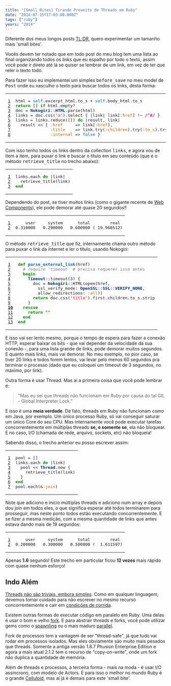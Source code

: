 ```yaml
---
title: "[Small Bites] Tirando Proveito de Threads em Ruby"
date: "2014-07-15T17:03:00.000Z"
tags: ["ruby"]
years: "2014"
---
```


<p></p>
<p>Diferente dos meus longos posts <a href="http://en.wikipedia.org/wiki/Wikipedia:Too_long;_didn't_read">TL;DR</a>, quero experimentar um tamanho mais 'small bites'.</p>
<p>Vocês devem ter notado que em todo post do meu blog tem uma lista ao final organizando todos os links que eu espalho por todo o texto, assim você pode ir direto até lá se quiser se lembrar de um link, em vez de ter que reler o texto todo.</p>
<p>Para fazer isso eu implementei um simples <tt>before_save</tt> no meu model de <tt>Post</tt> onde eu vasculho o texto para buscar todos os links, desta forma:</p>
<p></p>
<p>
</p>
<table class="CodeRay">
  <tbody>
    <tr>
      <td class="line-numbers" title="double click to toggle" ondblclick="with (this.firstChild.style) { display = (display == '') ? 'none' : '' }"><pre><a href="#n1" name="n1">1</a>
<a href="#n2" name="n2">2</a>
<a href="#n3" name="n3">3</a>
<a href="#n4" name="n4">4</a>
<a href="#n5" name="n5">5</a>
<a href="#n6" name="n6">6</a>
<a href="#n7" name="n7">7</a>
<a href="#n8" name="n8">8</a>
</pre>
      </td>
      <td class="code"><pre>html = <span style="color:#069">self</span>.excerpt_html.to_s + <span style="color:#069">self</span>.body_html.to_s
<span style="color:#080;font-weight:bold">return</span> [] <span style="color:#080;font-weight:bold">if</span> html.empty?
doc = <span style="color:#036;font-weight:bold">Nokogiri</span>::<span style="color:#036;font-weight:bold">HTML</span>.parse(html)
links = doc.css(<span style="background-color:hsla(0,100%,50%,0.05)"><span style="color:#710">'</span><span style="color:#D20">a</span><span style="color:#710">'</span></span>).select { |link| link[<span style="color:#A60">:href</span>] !~ <span style="background-color:hsla(300,100%,50%,0.06)"><span style="color:#404">/</span><span style="color:#808">^#</span><span style="color:#404">/</span></span> }
links = links.reduce([]) <span style="color:#080;font-weight:bold">do</span> |result, link|
  result &lt;&lt; { <span style="color:#A60">:href</span>     =&gt; link[<span style="color:#A60">:href</span>],
              <span style="color:#A60">:title</span>    =&gt; link.try(<span style="color:#A60">:children</span>).try(<span style="color:#A60">:to_s</span>).try(<span style="color:#A60">:strip</span>),
              <span style="color:#A60">:internal</span> =&gt; <span style="color:#069">false</span> }
</pre>
      </td>
    </tr>
  </tbody>
</table>
<p>Com isso tenho todos os links dentro da collection <tt>links</tt>, e agora vou de item a item, para puxar o link e buscar o título em seu conteúdo (que é o método <tt>retrieve_title</tt> no trecho abaixo):</p>
<table class="CodeRay">
  <tbody>
    <tr>
      <td class="line-numbers" title="double click to toggle" ondblclick="with (this.firstChild.style) { display = (display == '') ? 'none' : '' }"><pre><a href="#n1" name="n1">1</a>
<a href="#n2" name="n2">2</a>
<a href="#n3" name="n3">3</a>
</pre>
      </td>
      <td class="code"><pre>links.each <span style="color:#080;font-weight:bold">do</span> |link|
  retrieve_title(link)
<span style="color:#080;font-weight:bold">end</span>
</pre>
      </td>
    </tr>
  </tbody>
</table>
<p>Dependendo do post, se tiver muitos links (como o gigante recente de <a href="https://www.akitaonrails.com/2014/07/06/web-components-e-uma-revolucao">Web Components</a>), ele pode demorar até quase 20 segundos!!</p>
<table class="CodeRay">
  <tbody>
    <tr>
      <td class="line-numbers" title="double click to toggle" ondblclick="with (this.firstChild.style) { display = (display == '') ? 'none' : '' }"><pre><a href="#n1" name="n1">1</a>
<a href="#n2" name="n2">2</a>
</pre>
      </td>
      <td class="code"><pre>    user     system      total        real
0.310000   0.290000   0.600000 ( 19.968512)
</pre>
      </td>
    </tr>
  </tbody>
</table>
<p>O método <tt>retrieve_title</tt> que fiz, internamente chama outro método para puxar o link da internet e ler o título, usando Nokogiri:</p>
<table class="CodeRay">
  <tbody>
    <tr>
      <td class="line-numbers" title="double click to toggle" ondblclick="with (this.firstChild.style) { display = (display == '') ? 'none' : '' }"><pre><a href="#n1" name="n1">1</a>
<a href="#n2" name="n2">2</a>
<a href="#n3" name="n3">3</a>
<a href="#n4" name="n4">4</a>
<a href="#n5" name="n5">5</a>
<a href="#n6" name="n6">6</a>
<a href="#n7" name="n7">7</a>
<a href="#n8" name="n8">8</a>
<a href="#n9" name="n9">9</a>
<strong><a href="#n10" name="n10">10</a></strong>
<a href="#n11" name="n11">11</a>
<a href="#n12" name="n12">12</a>
<a href="#n13" name="n13">13</a>
</pre>
      </td>
      <td class="code"><pre><span style="color:#080;font-weight:bold">def</span> <span style="color:#06B;font-weight:bold">parse_external_link</span>(href)
  <span style="color:#777"># require 'timeout' # precisa requerer isso antes</span>
  <span style="color:#080;font-weight:bold">begin</span>
    <span style="color:#036;font-weight:bold">Timeout</span>::timeout(<span style="color:#00D">3</span>) {
      doc = <span style="color:#036;font-weight:bold">Nokogiri</span>::HTML(open(href,
        ssl_verify_mode: <span style="color:#036;font-weight:bold">OpenSSL</span>::<span style="color:#036;font-weight:bold">SSL</span>::<span style="color:#036;font-weight:bold">VERIFY_NONE</span>,
        allow_redirections: <span style="color:#A60">:all</span>))
      <span style="color:#080;font-weight:bold">return</span> doc.css(<span style="background-color:hsla(0,100%,50%,0.05)"><span style="color:#710">'</span><span style="color:#D20">title</span><span style="color:#710">'</span></span>).first.children.to_s.strip
    }
  <span style="color:#080;font-weight:bold">rescue</span>
    <span style="color:#080;font-weight:bold">return</span> <span style="background-color:hsla(0,100%,50%,0.05)"><span style="color:#710">"</span><span style="color:#710">"</span></span>
  <span style="color:#080;font-weight:bold">end</span>
<span style="color:#080;font-weight:bold">end</span>
</pre>
      </td>
    </tr>
  </tbody>
</table>
<p>E isso vai ser lento mesmo, porque o tempo de espera para fazer a conexão HTTP, esperar baixar os bits - que vai depender da velocidade da sua conexão -, para uma lista grande de links, pode demorar muitos segundos. E quanto mais links, mais vai demorar. No meu exemplo, no pior caso, se tiver 20 links e todos forem lentos, vai levar pelo menos 60 segundos pra terminar o processo (dado que eu coloquei um timeout de 3 segundos, no máximo, por link).</p>
<p>Outra forma é usar Thread. Mas aí a primeira coisa que você pode lembrar é:</p>
<blockquote>"Mas eu sei que threads não funcionam em Ruby por causa do tal GIL - Global Interpreter Lock."</blockquote>
<p>E isso é uma <strong>meia verdade</strong>. De fato, threads em Ruby não funcionam como em Java, por exemplo. Um único processo Ruby, só vai conseguir saturar um único Core do seu CPU. Mas internamente você pode executar tarefas concorrentemente em múltiplas threads <strong>se, e somente se</strong>, ela não bloquear. E no caso, I/O (chamada de rede, arquivo, sockets, etc) não bloqueia!</p>
<p>Sabendo disso, o trecho anterior eu posso escrever assim:</p>
<table class="CodeRay">
  <tbody>
    <tr>
      <td class="line-numbers" title="double click to toggle" ondblclick="with (this.firstChild.style) { display = (display == '') ? 'none' : '' }"><pre><a href="#n1" name="n1">1</a>
<a href="#n2" name="n2">2</a>
<a href="#n3" name="n3">3</a>
<a href="#n4" name="n4">4</a>
<a href="#n5" name="n5">5</a>
<a href="#n6" name="n6">6</a>
<a href="#n7" name="n7">7</a>
</pre>
      </td>
      <td class="code"><pre>pool = []
links.each <span style="color:#080;font-weight:bold">do</span> |link|
  pool &lt;&lt; <span style="color:#036;font-weight:bold">Thread</span>.new {
    retrieve_title(link)
  }
<span style="color:#080;font-weight:bold">end</span>
pool.each(&amp;<span style="color:#A60">:join</span>)
</pre>
      </td>
    </tr>
  </tbody>
</table>
<p>Note que adiciono e inicio múltiplas threads e adiciono num array e depois dou join em todos eles, o que significa esperar até todos terminarem para prosseguir, mas neste ponto todos estão executando concorrentemente. E se fizer a mesma medição, com a mesma quantidade de links que antes estava dando mais de 19 segundos:</p>
<table class="CodeRay">
  <tbody>
    <tr>
      <td class="line-numbers" title="double click to toggle" ondblclick="with (this.firstChild.style) { display = (display == '') ? 'none' : '' }"><pre><a href="#n1" name="n1">1</a>
<a href="#n2" name="n2">2</a>
</pre>
      </td>
      <td class="code"><pre>    user     system      total        real
0.200000   0.300000   0.500000 (  1.611597)
</pre>
      </td>
    </tr>
  </tbody>
</table>
<p>Apenas <strong>1.6</strong> segundo! Este trecho em particular ficou <strong>12 vezes</strong> mais rápido com quase nenhum esforço!</p>
<h2>Indo Além</h2>
<p><a href="https://lucaguidi.com/2014/03/27/thread-safety-with-ruby.html">Threads não são triviais, embora simples</a>. Como em qualquer linguagem, devemos tomar cuidado para não escrever no mesmo recurso concorrentemente e cair em <a href="https://blog.carbonfive.com/2011/10/11/a-modern-guide-to-threads/">condições de corrida</a>.</p>
<p>Existem outras formas de executar código em paralelo em Ruby. Uma delas é usar o bom e velho <a href="https://www.ruby-doc.org/core-2.1.2/Process.html#method-c-fork">fork</a>. E para abstrair threads e forks, você pode utilizar gems como o <a href="https://github.com/tra/spawnling">spawnling</a> ou o mais maduro <a href="https://github.com/grosser/parallel">parallel</a>.</p>
<p>Fork de processos tem a vantagem de ser "thread-safe", já que tudo vai rodar em processos isolados. Mas eles obviamente são muito mais pesados que threads. Somente a antiga versão 1.8.7 Phusion Enterprise Edition e agora a mais atual 2.1.2 tem o recurso de "copy-on-write", onde um fork não duplica a quantidade de memória.</p>
<p>Além de threads e processos, a terceira forma - mais na moda - é usar I/O assíncrono, com modelo de Actors. E para isso o melhor no mundo Ruby é o grande <a href="https://celluloid.io">Celluloid</a>, mas aí já é demais para este 'small bite'.</p>
<p></p>